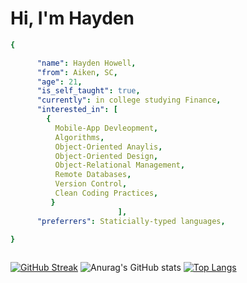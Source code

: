 # Hi, I'm **Hayden**
``` yaml 
{ 

      "name": Hayden Howell, 
      "from": Aiken, SC, 
      "age": 21,
      "is_self_taught": true, 
      "currently": in college studying Finance, 
      "interested_in": [
        {
          Mobile-App Devleopment, 
          Algorithms,
          Object-Oriented Anaylis, 
          Object-Oriented Design,
          Object-Relational Management, 
          Remote Databases,
          Version Control,
          Clean Coding Practices, 
         }
                        ],
      "preferrers": Staticially-typed languages, 
      
}



```
[![GitHub Streak](https://streak-stats.demolab.com/?user=hayde0264&theme=tokyonight)](https://git.io/streak-stats)
![Anurag's GitHub stats](https://github-readme-stats.vercel.app/api?username=hayde0264&show_icons=true&theme=tokyonight)
[![Top Langs](https://github-readme-stats.vercel.app/api/top-langs/?username=hayde0264&layout=compact&theme=tokyonight)](https://github.com/anuraghazra/github-readme-stats)
<!---
hayde0264/hayde0264 is a ✨ special ✨ repository because its `README.md` (this file) appears on your GitHub profile.
You can click the Preview link to take a look at your changes.
--->

